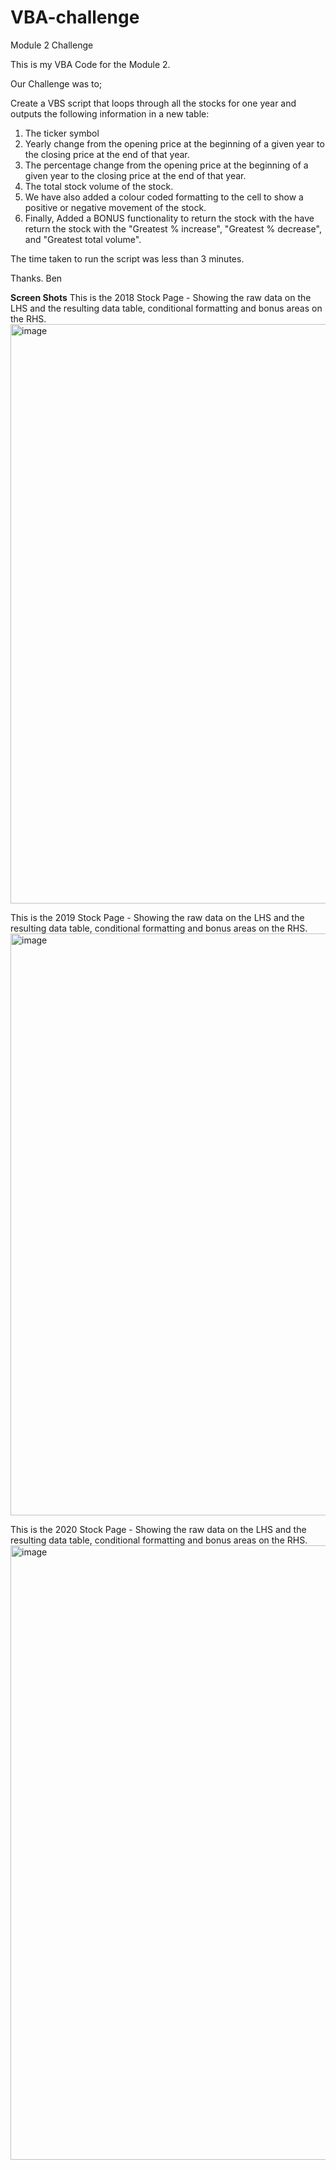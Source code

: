 # VBA-challenge
Module 2 Challenge

This is my VBA Code for the Module 2.

Our Challenge was to;

Create a VBS script that loops through all the stocks for one year and outputs the following information in a new table:
1. The ticker symbol
2. Yearly change from the opening price at the beginning of a given year to the closing price at the end of that year.
3. The percentage change from the opening price at the beginning of a given year to the closing price at the end of that year.
4. The total stock volume of the stock.
5. We have also added a colour coded formatting to the cell to show a positive or negative movement of the stock.
6. Finally, Added a BONUS functionality to return the stock with the have return the stock with the "Greatest % increase", "Greatest % decrease", and "Greatest total volume".

The time taken to run the script was less than 3 minutes.

Thanks.
Ben

**Screen Shots**
This is the 2018 Stock Page - Showing the raw data on the LHS and the resulting data table, conditional formatting and bonus areas on the RHS.
<img width="927" alt="image" src="https://github.com/Mono-Co/VBA-challenge/assets/69753431/b6c41a06-cf08-4abe-b232-9aae04a52386">


This is the 2019 Stock Page - Showing the raw data on the LHS and the resulting data table, conditional formatting and bonus areas on the RHS.
<img width="931" alt="image" src="https://github.com/Mono-Co/VBA-challenge/assets/69753431/27d9eea4-3afa-4f17-8a9a-c0b5667b91d8">


This is the 2020 Stock Page - Showing the raw data on the LHS and the resulting data table, conditional formatting and bonus areas on the RHS.
<img width="983" alt="image" src="https://github.com/Mono-Co/VBA-challenge/assets/69753431/fc0be9dd-61fd-43dd-b7a0-2f8a1229ed29">


